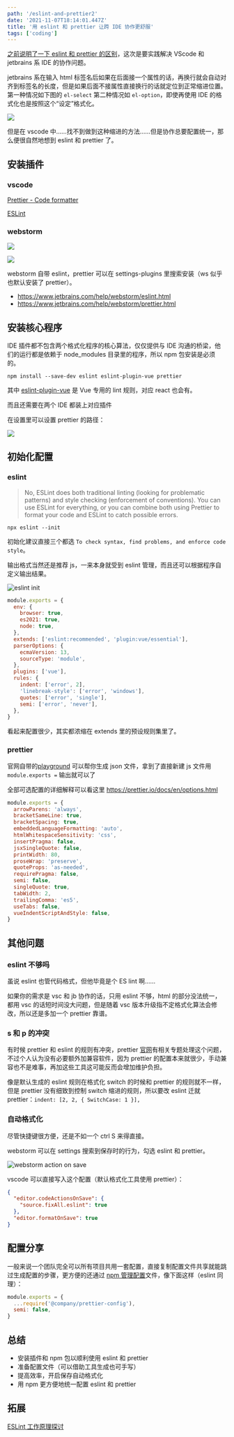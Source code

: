 ```yaml
---
path: '/eslint-and-prettier2'
date: '2021-11-07T18:14:01.447Z'
title: '用 eslint 和 prettier 让跨 IDE 协作更舒服'
tags: ['coding']
---
```


[之前说明了一下 eslint 和 prettier 的区别](https://ssshooter.com/2020-06-01-eslint-and-prettier/)，这次是要实践解决 VScode 和 jetbrains 系 IDE 的协作问题。

jetbrains 系在输入 html 标签名后如果在后面接一个属性的话，再换行就会自动对齐到标签名的长度，但是如果后面不接属性直接换行的话就定位到正常缩进位置。第一种情况如下图的 `el-select` 第二种情况如 `el-option`，即使再使用 IDE 的格式化也是按照这个“设定”格式化。

![](https://cdn.jsdelivr.net/gh/ssshooter/photoshop/jb-format.png)

但是在 vscode 中……找不到做到这种缩进的方法……但是协作总要配置统一，那么便很自然地想到 eslint 和 prettier 了。

## 安装插件

### vscode

[Prettier - Code formatter](https://marketplace.visualstudio.com/items?itemName=esbenp.prettier-vscode)

[ESLint](https://marketplace.visualstudio.com/items?itemName=dbaeumer.vscode-eslint)

### webstorm

![](https://cdn.jsdelivr.net/gh/ssshooter/photoshop/ws-eslint.png)

![](https://cdn.jsdelivr.net/gh/ssshooter/photoshop/ws-prettier.png)

webstorm 自带 eslint，prettier 可以在 settings-plugins 里搜索安装（ws 似乎也默认安装了 prettier）。

- https://www.jetbrains.com/help/webstorm/eslint.html
- https://www.jetbrains.com/help/webstorm/prettier.html

## 安装核心程序

IDE 插件都不包含两个格式化程序的核心算法，仅仅提供与 IDE 沟通的桥梁，他们的运行都是依赖于 node_modules 目录里的程序，所以 npm 包安装是必须的。

```
npm install --save-dev eslint eslint-plugin-vue prettier
```

其中 [eslint-plugin-vue](https://eslint.vuejs.org/rules/) 是 Vue 专用的 lint 规则，对应 react 也会有。

而且还需要在两个 IDE 都装上对应插件

在设置里可以设置 prettier 的路径：

![](https://cdn.jsdelivr.net/gh/ssshooter/photoshop/ws-prettier2.png)

## 初始化配置

### eslint

> No, ESLint does both traditional linting (looking for problematic patterns) and style checking (enforcement of conventions). You can use ESLint for everything, or you can combine both using Prettier to format your code and ESLint to catch possible errors.

```
npx eslint --init
```

初始化建议直接三个都选 `To check syntax, find problems, and enforce code style`。

输出格式当然还是推荐 js，一来本身就受到 eslint 管理，而且还可以根据程序自定义输出结果。

![eslint init](https://cdn.jsdelivr.net/gh/ssshooter/photoshop/eslint-init.png)

```javascript
module.exports = {
  env: {
    browser: true,
    es2021: true,
    node: true,
  },
  extends: ['eslint:recommended', 'plugin:vue/essential'],
  parserOptions: {
    ecmaVersion: 13,
    sourceType: 'module',
  },
  plugins: ['vue'],
  rules: {
    indent: ['error', 2],
    'linebreak-style': ['error', 'windows'],
    quotes: ['error', 'single'],
    semi: ['error', 'never'],
  },
}
```

看起来配置很少，其实都浓缩在 extends 里的预设规则集里了。

<!-- const 会不会被加速 -->

### prettier

官网自带的[playground](https://prettier.io/playground/) 可以帮你生成 json 文件，拿到了直接新建 js 文件用 `module.exports =` 输出就可以了

全部可选配置的详细解释可以看这里 https://prettier.io/docs/en/options.html

```javascript
module.exports = {
  arrowParens: 'always',
  bracketSameLine: true,
  bracketSpacing: true,
  embeddedLanguageFormatting: 'auto',
  htmlWhitespaceSensitivity: 'css',
  insertPragma: false,
  jsxSingleQuote: false,
  printWidth: 80,
  proseWrap: 'preserve',
  quoteProps: 'as-needed',
  requirePragma: false,
  semi: false,
  singleQuote: true,
  tabWidth: 2,
  trailingComma: 'es5',
  useTabs: false,
  vueIndentScriptAndStyle: false,
}
```

## 其他问题

### eslint 不够吗

虽说 eslint 也管代码格式，但他毕竟是个 ES lint 啊……

如果你的需求是 vsc 和 jb 协作的话，只用 eslint 不够，html 的部分没法统一，都用 vsc 的话短时间没大问题，但是随着 vsc 版本升级指不定格式化算法会修改，所以还是多加一个 prettier 靠谱。

### s 和 p 的冲突

有时候 prettier 和 eslint 的规则有冲突，prettier [官网](https://prettier.io/docs/en/related-projects.html#eslint-integrations)有相关专题处理这个问题，不过个人认为没有必要额外加兼容软件，因为 prettier 的配置本来就很少，手动兼容也不是难事，再加这些工具这可能反而会增加维护负担。

像是默认生成的 eslint 规则在格式化 switch 的时候和 prettier 的规则就不一样，但是 prettier 没有细致到控制 switch 缩进的规则，所以要改 eslint 迁就 prettier：`indent: [2, 2, { SwitchCase: 1 }],`

### 自动格式化

尽管快捷键很方便，还是不如一个 ctrl S 来得直接。

webstorm 可以在 settings 搜索到保存时的行为，勾选 eslint 和 prettier。

![webstorm action on save](https://cdn.jsdelivr.net/gh/ssshooter/photoshop/ws-action-on-save.png)

vscode 可以直接写入这个配置（默认格式化工具使用 prettier）：

```json
{
  "editor.codeActionsOnSave": {
    "source.fixAll.eslint": true
  },
  "editor.formatOnSave": true
}
```

## 配置分享

一般来说一个团队完全可以所有项目共用一套配置，直接复制配置文件共享就能跳过生成配置的步骤，更方便的还通过 [npm 管理配置](https://prettier.io/docs/en/configuration.html#sharing-configurations)文件，像下面这样（eslint 同理）：

```javascript
module.exports = {
  ...require('@company/prettier-config'),
  semi: false,
}
```

## 总结

- 安装插件和 npm 包以顺利使用 eslint 和 prettier
- 准备配置文件（可以借助工具生成也可手写）
- 提高效率，开启保存自动格式化
- 用 npm 更方便地统一配置 eslint 和 prettier

## 拓展

[ESLint 工作原理探讨](https://zhuanlan.zhihu.com/p/53680918)
